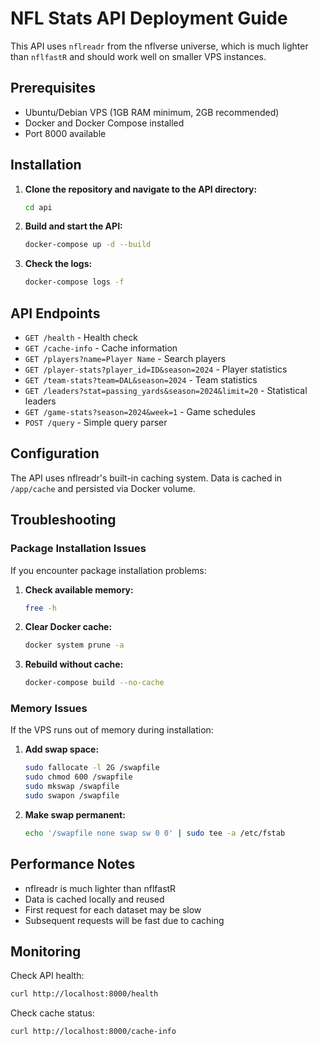 # NFL Stats API Deployment Guide

This API uses `nflreadr` from the nflverse universe, which is much lighter than `nflfastR` and should work well on smaller VPS instances.

## Prerequisites

- Ubuntu/Debian VPS (1GB RAM minimum, 2GB recommended)
- Docker and Docker Compose installed
- Port 8000 available

## Installation

1. **Clone the repository and navigate to the API directory:**
   ```bash
   cd api
   ```

2. **Build and start the API:**
   ```bash
   docker-compose up -d --build
   ```

3. **Check the logs:**
   ```bash
   docker-compose logs -f
   ```

## API Endpoints

- `GET /health` - Health check
- `GET /cache-info` - Cache information
- `GET /players?name=Player Name` - Search players
- `GET /player-stats?player_id=ID&season=2024` - Player statistics
- `GET /team-stats?team=DAL&season=2024` - Team statistics
- `GET /leaders?stat=passing_yards&season=2024&limit=20` - Statistical leaders
- `GET /game-stats?season=2024&week=1` - Game schedules
- `POST /query` - Simple query parser

## Configuration

The API uses nflreadr's built-in caching system. Data is cached in `/app/cache` and persisted via Docker volume.

## Troubleshooting

### Package Installation Issues
If you encounter package installation problems:

1. **Check available memory:**
   ```bash
   free -h
   ```

2. **Clear Docker cache:**
   ```bash
   docker system prune -a
   ```

3. **Rebuild without cache:**
   ```bash
   docker-compose build --no-cache
   ```

### Memory Issues
If the VPS runs out of memory during installation:

1. **Add swap space:**
   ```bash
   sudo fallocate -l 2G /swapfile
   sudo chmod 600 /swapfile
   sudo mkswap /swapfile
   sudo swapon /swapfile
   ```

2. **Make swap permanent:**
   ```bash
   echo '/swapfile none swap sw 0 0' | sudo tee -a /etc/fstab
   ```

## Performance Notes

- nflreadr is much lighter than nflfastR
- Data is cached locally and reused
- First request for each dataset may be slow
- Subsequent requests will be fast due to caching

## Monitoring

Check API health:
```bash
curl http://localhost:8000/health
```

Check cache status:
```bash
curl http://localhost:8000/cache-info
``` 